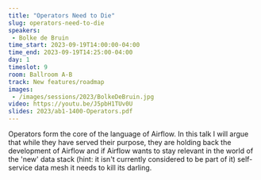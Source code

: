 ```yaml
---
title: "Operators Need to Die"
slug: operators-need-to-die
speakers:
 - Bolke de Bruin
time_start: 2023-09-19T14:00:00-04:00
time_end: 2023-09-19T14:25:00-04:00
day: 1
timeslot: 9
room: Ballroom A-B
track: New features/roadmap
images:
 - /images/sessions/2023/BolkeDeBruin.jpg
video: https://youtu.be/J5pbH1TUv0U
slides: 2023/ab1-1400-Operators.pdf
---
```


Operators form the core of the language of Airflow. In this talk I will argue that while they have served their purpose, they are holding back the development of Airflow and if Airflow wants to stay relevant in the world of the 'new' data stack (hint: it isn't currently considered to be part of it) self-service data mesh it needs to kill its darling.